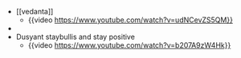 - [[vedanta]]
	- {{video https://www.youtube.com/watch?v=udNCevZS5QM}}
-
- Dusyant staybullis and stay positive
	- {{video https://www.youtube.com/watch?v=b207A9zW4Hk}}